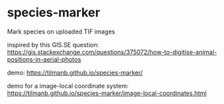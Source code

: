 # species-marker
Mark species on uploaded TIF images

inspired by this GIS.SE question: https://gis.stackexchange.com/questions/375072/how-to-digitise-animal-positions-in-aerial-photos

demo: https://tilmanb.github.io/species-marker/

demo for a image-local coordinate system: https://tilmanb.github.io/species-marker/image-local-coordinates.html
